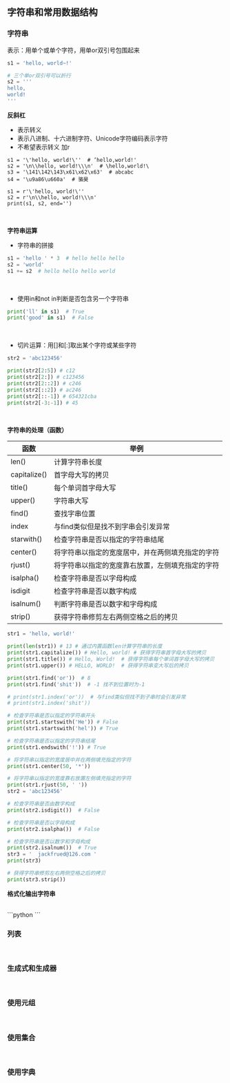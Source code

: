 ## 字符串和常用数据结构
### 字符串
表示：用单个或单个字符，用单or双引号包围起来
```python
s1 = 'hello, world~!'

# 三个单or双引号可以折行
s2 = '''
hello,
world!
'''
```

**反斜杠**
- 表示转义
- 表示八进制、十六进制字符、Unicode字符编码表示字符
- 不希望表示转义 加r
```python1
s1 = '\'hello, world!\''  # ’hello,world!'
s2 = '\n\\hello, world!\\\n'  # \hello,world!\ 
s3 = '\141\142\143\x61\x62\x63'  # abcabc
s4 = '\u9a86\u660a'  # 骆昊

s1 = r'\'hello, world!\''
s2 = r'\n\\hello, world!\\\n'
print(s1, s2, end='')
```
<br/>

**字符串运算**

- 字符串的拼接
```python
s1 = 'hello ' * 3  # hello hello hello
s2 = 'world'
s1 += s2  # hello hello hello world
```
<br/>

- 使用in和not in判断是否包含另一个字符串
```python
print('ll' in s1)  # True
print('good' in s1)  # False
```
<br/>

- 切片运算：用\[]和\[:]取出某个字符或某些字符
```python
str2 = 'abc123456'

print(str2[2:5]) # c12
print(str2[2:]) # c123456
print(str2[2::2]) # c246
print(str2[::2]) # ac246
print(str2[::-1]) # 654321cba
print(str2[-3:-1]) # 45
```
<br/>


**字符串的处理（函数）**

|函数|举例|
|---|---|
|len()|计算字符串长度|
|capitalize()|首字母大写的拷贝|
|title()|每个单词首字母大写|
|upper()|字符串大写|
|find()|查找字串位置|
|index|与find类似但是找不到字串会引发异常|
|starwith()|检查字符串是否以指定的字符串结尾|
|center()|将字符串以指定的宽度居中，并在两侧填充指定的字符|
|rjust()|将字符串以指定的宽度靠右放置，左侧填充指定的字符|
|isalpha()|检查字符串是否以字母构成|
|isdigit|检查字符串是否以数字构成|
|isalnum()|判断字符串是否以数字和字母构成|
|strip()|获得字符串修剪左右两侧空格之后的拷贝|



```python
str1 = 'hello, world!'

print(len(str1)) # 13 # 通过内置函数len计算字符串的长度
print(str1.capitalize()) # Hello, world! # 获得字符串首字母大写的拷贝
print(str1.title()) # Hello, World!  # 获得字符串每个单词首字母大写的拷贝
print(str1.upper()) # HELLO, WORLD!  # 获得字符串变大写后的拷贝

print(str1.find('or'))  # 8 
print(str1.find('shit'))  # -1 找不到位置时为-1

# print(str1.index('or'))  # 与find类似但找不到子串时会引发异常
# print(str1.index('shit'))

# 检查字符串是否以指定的字符串开头
print(str1.startswith('He')) # False
print(str1.startswith('hel')) # True

# 检查字符串是否以指定的字符串结尾
print(str1.endswith('!')) # True

# 将字符串以指定的宽度居中并在两侧填充指定的字符
print(str1.center(50, '*'))

# 将字符串以指定的宽度靠右放置左侧填充指定的字符
print(str1.rjust(50, ' '))
str2 = 'abc123456'

# 检查字符串是否由数字构成
print(str2.isdigit())  # False

# 检查字符串是否以字母构成
print(str2.isalpha())  # False

# 检查字符串是否以数字和字母构成
print(str2.isalnum())  # True
str3 = '  jackfrued@126.com '
print(str3)

# 获得字符串修剪左右两侧空格之后的拷贝
print(str3.strip())
```

**格式化输出字符串**

<br/>
```python
```



### 列表
<br/>

### 生成式和生成器
<br/>

### 使用元组
<br/>

### 使用集合
<br/>

### 使用字典
<br/>
